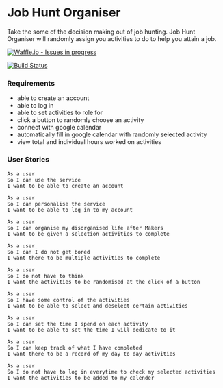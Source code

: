 # Job Hunt Organiser
Take the some of the decision making out of job hunting. Job Hunt Organiser
will randomly assign you activities to do to help you attain a job.

[![Waffle.io - Issues in progress](https://badge.waffle.io/LazySamir/job-hunt-organiser.png?label=in%20progress&title=In%20Progress)](http://waffle.io/LazySamir/job-hunt-organiser)

[![Build Status](https://travis-ci.org/LazySamir/job-hunt-organiser.svg?branch=master)](https://travis-ci.org/LazySamir/job-hunt-organiser)

### Requirements
- able to create an account
- able to log in
- able to set activities to role for
- click a button to randomly choose an activity
- connect with google calendar
- automatically fill in google calendar with randomly selected activity
- view total and individual hours worked on activities

### User Stories
```
As a user
So I can use the service
I want to be able to create an account

As a user
So I can personalise the service
I want to be able to log in to my account

As a user
So I can organise my disorganised life after Makers
I want to be given a selection activities to complete

As a user
So I can I do not get bored
I want there to be multiple activities to complete

As a user
So I do not have to think
I want the activities to be randomised at the click of a button

As a user
So I have some control of the activities
I want to be able to select and deselect certain activities

As a user
So I can set the time I spend on each activity
I want to be able to set the time I will dedicate to it

As a user
So I can keep track of what I have completed
I want there to be a record of my day to day activities

As a user
So I do not have to log in everytime to check my selected activities
I want the activities to be added to my calender
```
